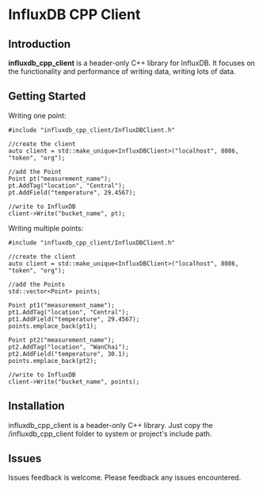 # InfluxDB CPP Client

## Introduction

**influxdb_cpp_client** is a header-only C++ library for InfluxDB.
It focuses on the functionality and performance of writing data, writing lots of data. 

## Getting Started

Writing one point:

```
#include "influxdb_cpp_client/InfluxDBClient.h"

//create the client
auto client = std::make_unique<InfluxDBClient>("localhost", 8086, "token", "org");

//add the Point
Point pt("measurement_name");
pt.AddTag("location", "Central");
pt.AddField("temperature", 29.4567);

//write to InfluxDB
client->Write("bucket_name", pt);

```


Writing multiple points:

```
#include "influxdb_cpp_client/InfluxDBClient.h"

//create the client
auto client = std::make_unique<InfluxDBClient>("localhost", 8086, "token", "org");

//add the Points
std::vector<Point> points;

Point pt1("measurement_name");
pt1.AddTag("location", "Central");
pt1.AddField("temperature", 29.4567);
points.emplace_back(pt1);

Point pt2("measurement_name");
pt2.AddTag("location", "WanChai");
pt2.AddField("temperature", 30.1);
points.emplace_back(pt2);

//write to InfluxDB
client->Write("bucket_name", points);

```


## Installation

influxdb_cpp_client is a header-only C++ library. Just copy the /influxdb_cpp_client folder to system or project's include path.

## Issues

Issues feedback is welcome. Please feedback any issues encountered. 

